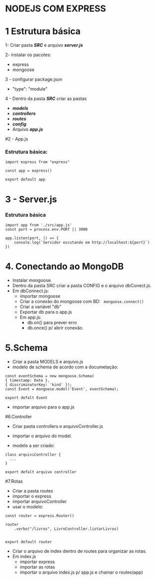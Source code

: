 # NODEJS COM EXPRESS

# 1 Estrutura básica

1- Criar pasta **_SRC_** e arquivo **_server.js_**

2- instalar os pacotes:

- express
- mongoose

3 - configurar package.json

- "type": "module"

4 - Dentro da pasta **_SRC_** criar as pastas

- **_models_**
- **_controllers_**
- **_routes_**
- **_config_**
- Arquivo **_app.js_**

#2 - App.js

### Estrutura básica:

```
import express from "express"

const app = express()

export default app
```

# 3 - Server.js

### Estrutura básica

```
import app from './src/app.js'
const port = process.env.PORT || 3000

app.listen(port, () => {
    console.log(`Servidor escutando em http://localhost:${port}`)
})
```

# 4. Conectando ao MongoDB

- Instalar mongoose.
- Dentro da pasta SRC criar a pasta CONFIG e o arquivo dbConect.js.
- Em dbConnect.js:
  - importar mongoose
  - Criar a conexão do mongoose com BD: ` mongoose.connect()`
  - Criar a variável "db"
  - Exportar db para o app.js
  - Em app.js:
    - db.on() para prever erro
    - db.once() p/ abrir conexão.

# 5.Schema

- Criar a pasta MODELS e arquivo.js
- modelo de schema de acordo com a documetação:

```
const eventSchema = new mongoose.Schema(
{ timestamp: Date },
{ discriminatorKey: 'kind' });
const Event = mongoose.model('Event', eventSchema);

export defalt Event
```

- importar arquivo para o app.js

#6.Controller

- Criar pasta controllers e arquivoController.js

- importar o arquivo do model.

- modelo a ser criado:

```
class arquiviController {
  ...
}

export defalt arquivo controller
```

#7.Rotas

- Criar a pasta routes
- importar o express
- importar arquivoController
- usar o modelo:

```
const router = express.Router()

router
    .verbo("/livros", LivroController.listarLivros)


export default router
```

- Criar o arquivo de index dentro de routes para organizar as rotas.
- Em index.js
  - importar express
  - importar as rotas
  - importar o arquivo index.js p/ app.js e chamar o routes(app)
